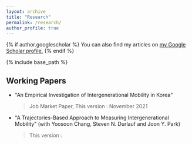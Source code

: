 ```yaml
---
layout: archive
title: "Research"
permalink: /research/
author_profile: true
---
```


{% if author.googlescholar %}
  You can also find my articles on <u><a href="{{author.googlescholar}}">my Google Scholar profile</a>.</u>
{% endif %}

{% include base_path %}

Working Papers
-----
* "An Empirical Investigation of Intergenerational Mobility in Korea" 
  > Job Market Paper, This version : November 2021
* "A Trajectories-Based Approach to Measuring Intergenerational Mobility" (with Yoosoon Chang, Steven N. Durlauf and Joon Y. Park)
  > This version : 


